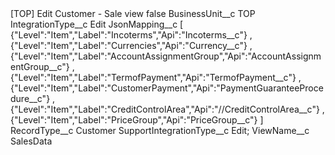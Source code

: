 <?xml version="1.0" encoding="UTF-8"?>
<CustomMetadata xmlns="http://soap.sforce.com/2006/04/metadata" xmlns:xsi="http://www.w3.org/2001/XMLSchema-instance" xmlns:xsd="http://www.w3.org/2001/XMLSchema">
    <label>[TOP] Edit Customer - Sale view</label>
    <protected>false</protected>
    <values>
        <field>BusinessUnit__c</field>
        <value xsi:type="xsd:string">TOP</value>
    </values>
    <values>
        <field>IntegrationType__c</field>
        <value xsi:type="xsd:string">Edit</value>
    </values>
    <values>
        <field>JsonMapping__c</field>
        <value xsi:type="xsd:string">[	{&quot;Level&quot;:&quot;Item&quot;,&quot;Label&quot;:&quot;Incoterms&quot;,&quot;Api&quot;:&quot;Incoterms__c&quot;}	,
	{&quot;Level&quot;:&quot;Item&quot;,&quot;Label&quot;:&quot;Currencies&quot;,&quot;Api&quot;:&quot;Currency__c&quot;}	,
	{&quot;Level&quot;:&quot;Item&quot;,&quot;Label&quot;:&quot;AccountAssignmentGroup&quot;,&quot;Api&quot;:&quot;AccountAssignmentGroup__c&quot;}	,
	{&quot;Level&quot;:&quot;Item&quot;,&quot;Label&quot;:&quot;TermofPayment&quot;,&quot;Api&quot;:&quot;TermofPayment__c&quot;}	,
	{&quot;Level&quot;:&quot;Item&quot;,&quot;Label&quot;:&quot;CustomerPayment&quot;,&quot;Api&quot;:&quot;PaymentGuaranteeProcedure__c&quot;}	,
	{&quot;Level&quot;:&quot;Item&quot;,&quot;Label&quot;:&quot;CreditControlArea&quot;,&quot;Api&quot;:&quot;//CreditControlArea__c&quot;}	,
	{&quot;Level&quot;:&quot;Item&quot;,&quot;Label&quot;:&quot;PriceGroup&quot;,&quot;Api&quot;:&quot;PriceGroup__c&quot;}	]</value>
    </values>
    <values>
        <field>RecordType__c</field>
        <value xsi:type="xsd:string">Customer</value>
    </values>
    <values>
        <field>SupportIntegrationType__c</field>
        <value xsi:type="xsd:string">Edit;</value>
    </values>
    <values>
        <field>ViewName__c</field>
        <value xsi:type="xsd:string">SalesData</value>
    </values>
</CustomMetadata>
